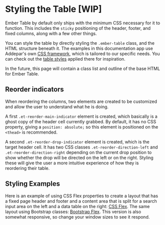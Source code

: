 # Styling the Table [WIP]

Ember Table by default only ships with the minimum CSS necessary for it to
function. This includes the `sticky` positioning of the header, footer, and
fixed columns, along with a few other things.

You can style the table by directly styling the `.ember-table` class, and the
HTML structure beneath it. The examples in this documentation app use Addepar's
own [CSS framework](https://github.com/Addepar/addepar-style-toolbox), which is
tailored to our specific needs. You can check out the [table styles](https://github.com/Addepar/addepar-style-toolbox/blob/master/styles/onyx/components/table/_core.scss)
applied there for inspiration.

In the future, this page will contain a class list and outline of the base HTML
for Ember Table.

## Reorder indicators

When reordering the columns, two elements are created to be customized and allow the user to understand what he is doing.

A first `.et-reorder-main-indicator` element is created, which basically is a ghost copy of the header cell currently grabbed. By default, it has no CSS property, giving a `position: absolute;` so this element is positioned on the `<thead>` is recommended.

A second `.et-reorder-drop-indicator` element is created, which is the target header cell. It has two CSS classes `.et-reorder-direction-left` and `.et-reorder-direction-right` depending on the current drop position to show whether the drop will be directed on the left or on the right. Styling these will give the user a more intuitive experience of how they is reordering their table.

## Styling Examples

Here is an example of using CSS Flex properties to create a layout that has a fixed page header and footer and a content area that is split for a search input area on the left and a data table on the right: [CSS Flex](https://ember-twiddle.com/4cb616452e3316ddcec242192fc4a96c?openFiles=templates.application.hbs%2C). The same layout using Bootstrap classes: [Bootstrap Flex](https://ember-twiddle.com/d27c9f154050688518a7ca9a0b055a26?openFiles=templates.application.hbs%2C). This version is also somewhat responsive, so change your window sizes to see it respond.


